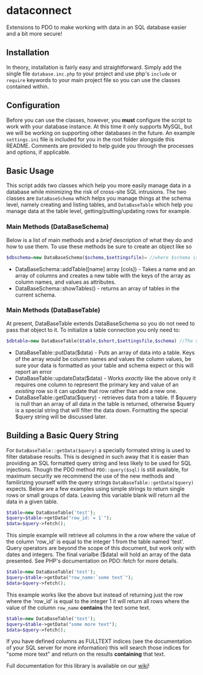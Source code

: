 # dataconnect
Extensions to PDO to make working with data in an SQL database easier and a bit more secure!

## Installation

In theory, installation is fairly easy and straightforward. Simply add the single file `database.inc.php` to your project and use php's `include` or `require` keywords to your main project file so you can use the classes contained within.

## Configuration

Before you can use the classes, however, you **must** configure the script to work with your database instance. At this time it only supports MySQL, but we will be working on supporting other databases in the future. An example `settings.ini` file is included for you in the root folder alongside this README. Comments are provided to help guide you through the processes and options, if applicable.

## Basic Usage

This script adds two classes which help you more easily manage data in a database while minimizing the risk of cross-site SQL intrusions. The two classes are `DataBaseSchema` which helps you manage things at the schema level, namely creating and listing tables, and `DataBaseTable` which help you manage data at the table level, getting/putting/updating rows for example.

### Main Methods (DataBaseSchema)

Below is a list of main methods and a *brief* description of what they do and how to use them. To use these methods be sure to create an object like so

```PHP
$dbschema=new DataBaseSchema($schema,$settingsfile)= //where $schema is the name of your database schema and $settingsfile is the path to your settings.ini. The default for $schema is pulled from appropriate value in your settings.ini and if that path is blank the script assumes it is in the same folder
```

* DataBaseSchema::addTable([name] array [cols]) - Takes a name and an array of columns and creates a new table with the keys of the array as column names, and values as attributes.
* DataBaseSchema::showTables() - returns an array of tables in the current schema.

### Main Methods (DataBaseTable)

At present, DataBaseTable extends DataBaseSchema so you do not need to pass that object to it. To initialize a table connection you only need to:

```PHP
$dbtable=new DataBaseTable($table,$short,$settingsfile,$schema) //The $schema and $settingsfile variables are exactly like those above. $table is the name of your table $short is a boolean value, true allows you to not specify the table prefix when applicable, default value is false which requires the full table name
```

* DataBaseTable::putData($data) - Puts an array of data into a table. Keys of the array would be column names and values the column values, be sure your data is formatted as your table and schema expect or this will report an error
* DataBaseTable::updateData($data) - Works *exactly* like the above only it requires one column to represent the primary key and value of an *existing* row so it can update that row rather than add a new one.
* DataBaseTable::getData($query) - retrieves data from a table. If $quuery is null than an array of all data in the table is returned, otherwise $query is a special string that will filter the data down. Formatting the special $query string will be discussed later.

## Building a Basic Query String

For `DataBaseTable::getData($query)` a specially formated string is used to filter database results. This is designed in such away that it is easier than providing an SQL formatted query string and less likely to be used for SQL injections. Though the PDO method `PDO::query($sql)` is still available, for maximum security we recommend the use of the new methods and familirizing yourself with the query strings `DataBaseTable::getData($query)` expects. Below are a few examples using simple strings to return single rows or small groups of data. Leaving this variable blank will return all the data in a given table.

```PHP
$table=new DataBaseTable('test');
$query=$table->getData("row_id:`= 1`");
$data=$query->fetch();
```

This simple example will retrieve all columns in the a row where the value of the column 'row_id' is equal to the integer 1 from the table named 'test'. Query operators are beyond the scope of this document, but work only with dates and integers. The final varialbe ($data) will hold an array of the data presented. See PHP's documentation on PDO::fetch for more details.

```PHP
$table=new DataBaseTable('test');
$query=$table->getData("row_name:`some text`");
$data=$query->fetch();
```

This example works like the above but instead of returning just the row where the 'row_id' is equal to the integer 1 it will return all rows where the value of the column `row_name` **contains** the text some text.

```PHP
$table=new DataBaseTable('test');
$query=$table->getData("some more text");
$data=$query->fetch();
```

If you have defined columns as FULLTEXT indices (see the documentation of your SQL server for more information) this will search those indices for "some more text" and return on the results **containing** that text.

Full documentation for this library is available on our [wiki](https://github.com/jjon-saxton/dataconnect/wiki)!